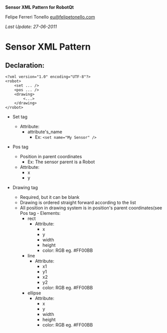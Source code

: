 **Sensor XML Pattern for RobotQt**

Felipe Ferreri Tonello <eu@felipetonello.com>

_Last Update: 27-06-2011_


# Sensor XML Pattern #

## Declaration: ##

```
<?xml version="1.0" encoding="UTF-8"?>
<robot>
	<set ... />
	<pos ... />
	<drawing>
		<...>
	</drawing>
</robot>
```

  * Set tag
    * Attribute:
      * attribute's\_name
        * Ex: `<set name="My Sensor" />`

  * Pos tag
    * Position in parent coordinates
      * Ex: The sensor parent is a Robot
    * Attribute:
      * x
      * y

  * Drawing tag
    * Required, but it can be blank
    * Drawing is ordered straight forward according to the list
    * All position in drawing system is in position's parent coordinates(see Pos tag - Elements:
      * rect
        * Attribute:
          * x
          * y
          * width
          * height
          * color: RGB eg. #FF00BB
      * line
        * Attribute:
          * x1
          * y1
          * x2
          * y2
          * color: RGB eg. #FF00BB
      * ellipse
        * Attribute:
          * x
          * y
          * width
          * height
          * color: RGB eg. #FF00BB


